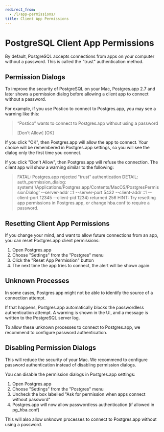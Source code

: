 ```yaml
---
redirect_from:
  - /l/app-permissions/
title: Client App Permissions 
---
```



PostgreSQL Client App Permissions
=================================

By default, PostgreSQL accepts connections from apps on your computer without a password.
This is called the "trust" authentication method.

Permission Dialogs
------------------

To improve the security of PostgreSQL on your Mac, Postgres.app 2.7 and later shows a permission dialog before allowing a client app to connect without a password.

For example, if you use Postico to connect to Postgres.app, you may see a warning like this:

> “Postico” wants to connect to Postgres.app without using a password
>
> [Don't Allow] [OK]

If you click "OK", then Postgres.app will allow the app to connect. Your choice will be remembered in Postgres.app settings, so you will see the dialog only the first time you connect.

If you click "Don't Allow", then Postgres.app will refuse the connection. The client app will show a warning similar to the following:

> FATAL:  Postgres.app rejected "trust" authentication
> DETAIL:  auth_permission_dialog: system('/Applications/Postgres.app/Contents/MacOS/PostgresPermissionDialog' --server-addr ::1 --server-port 5432 --client-addr ::1 --client-port 12345 --client-pid 1234) returned 256
> HINT:  Try resetting app permissions in Postgres.app, or change hba.conf to require a password.

Resetting Client App Permissions
--------------------------------

If you change your mind, and want to allow future connections from an app, you can reset Postgres.app client permissions:

1. Open Postgres.app
2. Choose "Settings" from the "Postgres" menu
3. Click the "Reset App Permission" button
4. The next time the app tries to connect, the alert will be shown again

Unknown Processes
-----------------

In some cases, Postgres.app might not be able to identify the source of a connection attempt.

If that happens, Postgres.app automatically blocks the passwordless authentication attempt. A warning is shown in the UI, and a message is written to the PostgreSQL server log.

To allow these unknown processes to connect to Postgres.app, we recommend to configure password authentication.

Disabling Permission Dialogs
----------------------------

This will reduce the security of your Mac. We recommend to configure password authentication instead of disabling permission dialogs.

You can disable the permission dialogs in Postgres.app settings:

1. Open Postgres.app
2. Choose "Settings" from the "Postgres" menu
3. Uncheck the box labelled "Ask for permission when apps connect without password"
4. Postgres.app will now allow passwordless authentication (if allowed in pg_hba.conf)

This will also allow unknown processes to connect to Postgres.app without using a password.